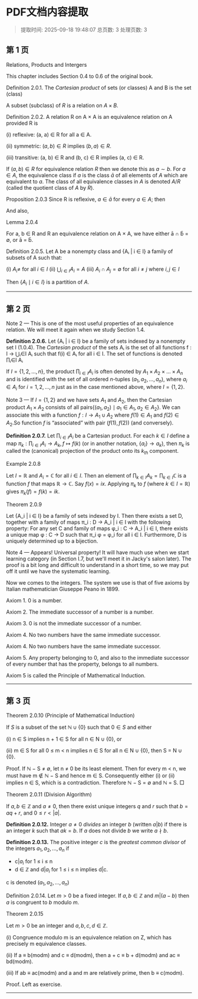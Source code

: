 # PDF文档内容提取
> 提取时间: 2025-09-18 19:48:07
> 总页数: 3
> 处理页数: 3

## 第 1 页

Relations, Products and Intergers

This chapter includes Section 0.4 to 0.6 of the original book.

Definition 2.0.1. The *Cartesian product* of sets (or classes) A and B is the set (class)

A subset (subclass) of $R$ is a relation on $A \times B$.

Definition 2.0.2. A relation R on A × A is an equivalence relation on A provided R is

(i) reflexive: (a, a) ∈ R for all a ∈ A.

(ii) symmetric: $(a, b) \in R$ implies $(b, a) \in R$.

(iii) transitive: (a, b) ∈ R and (b, c) ∈ R implies (a, c) ∈ R.

If $(a, b) \in R$ for equivalence relation $R$ then we denote this as $a \sim b$. For $a \in A$, the
equivalence class if $a$ is the class $\bar{a}$ of all elements of $A$ which are equivalent to $a$. The
class of all equivalence classes in $A$ is denoted $A/R$ (called the quotient class of $A$ by
$R$).

Proposition 2.0.3 Since R is reflexive, $a \in \bar{a}$ for every $a \in A$; then

And also,

Lemma 2.0.4

For a, b ∈ R and R an equivalence relation on A × A, we have either ā ∩ b̄ = ∅, or
ā = b̄.

Definition 2.0.5. Let A be a nonempty class and {Aᵢ | i ∈ I} a family of subsets of A
such that:

(i) $A_i \ne$ for all $i \in I$
(ii) $\bigcup_{i \in I} A_i = A$
(iii) $A_i \cap A_j = \emptyset$ for all $i \ne j$ where $i, j \in I$

Then $\{A_i \mid i \in I\}$ is a partition of $A$.

---

## 第 2 页

Note 2 — This is one of the most useful properties of an equivalence relation. We
will meet it again when we study Section 1.4.

**Definition 2.0.6.** Let {Aᵢ | i ∈ I} be a family of sets indexed by a nonempty set I (1.0.4). The *Cartesian product* of the sets Aᵢ is the set of all functions f : I → ⋃ᵢ∈I Aᵢ such that f(i) ∈ Aᵢ for all i ∈ I. The set of functions is denoted ∏ᵢ∈I Aᵢ

If $I = \{1, 2, ..., n\}$, the product $\prod_{i \in I} A_i$ is often denoted by $A_1 \times A_2 \times ... \times A_n$ and is identified with the set of all ordered $n$-tuples $(a_1, a_2, ..., a_n)$, where $a_i \in A_i$ for $i = 1, 2, ..., n$ just as in the case mentioned above, where $I = \{1, 2\}$.

Note 3 — If $I = \{1, 2\}$ and we have sets $A_1$ and $A_2$, then the Cartesian product
$A_1 \times A_2$ consists of all pairs$\{(a_1, a_2) \mid a_1 \in A_1, a_2 \in A_2\}$. We can associate this
with a function $f : I \rightarrow A_1 \cup A_2$ where $f(1) \in A_1$ and $f(2) \in A_2$.So function $f$ is
“associated” with pair $(f(1), f(2))$ (and conversely).

**Definition 2.0.7.** Let $\prod_{i \in I} A_i$ be a Cartesian product. For each $k \in I$ define a map $\pi_k: \prod_{i \in I} A_i \to A_k, f \mapsto f(k)$ (or in another notation, $\{a_i\} \to a_k$), then $\pi_k$ is called the (canonical) projection of the product onto its $k_{th}$ component.

Example 2.0.8

Let $I = \mathbb{R}$ and $A_i = \mathbb{C}$ for all $i \in I$. Then an element of $\prod_{k \in I} A_k = \prod_{k \in I} \mathbb{C}$ is a
function $f$ that maps $\mathbb{R} \to \mathbb{C}$. Say $f(x) = ix$. Applying $\pi_k$ to $f$ (where $k \in I = \mathbb{R}$)
gives $\pi_k(f) = f(k) = ik$.

Theorem 2.0.9

Let {A_i | i ∈ I} be a family of sets indexed by I. Then there exists a set D, together with a family of maps π_i : D → A_i | i ∈ I with the following property: For any set C and family of maps φ_i : C → A_i | i ∈ I, there exists a unique map φ : C → D such that π_i φ = φ_i for all i ∈ I. Furthermore, D is uniquely determined up to a bijection.

Note 4 — Appears! Universal property! It will have much use when we start
learning category (in Section I.7, but we'll meet it in Jacky's salon later). The proof
is a bit long and difficult to understand in a short time, so we may put off it until
we have the systematic learning.

Now we comes to the integers. The system we use is that of five axioms by Italian
mathematician Giuseppe Peano in 1899.

Axiom 1. 0 is a number.

Axiom 2. The immediate successor of a number is a number.

Axiom 3. 0 is not the immediate successor of a number.

Axiom 4. No two numbers have the same immediate successor.

Axiom 4. No two numbers have the same immediate successor.

Axiom 5. Any property belonging to 0, and also to the immediate successor of every number that has the property, belongs to all numbers.

Axiom 5 is called the Principle of Mathematical Induction.

---

## 第 3 页

Theorem 2.0.10 (Principle of Mathematical Induction)

If $S$ is a subset of the set $\mathbb{N} \cup \{0\}$ such that $0 \in S$ and either

(i) n ∈ S implies n + 1 ∈ S for all n ∈ N ∪ {0}, or

(ii) m ∈ S for all 0 ≤ m < n implies n ∈ S for all n ∈ N ∪ {0}, then S = N ∪ {0}.

Proof. If ℕ − S ≠ ∅, let n ≠ 0 be its least element. Then for every m < n, we must have
m ∉ ℕ − S and hence m ∈ S. Consequently either (i) or (ii) implies n ∈ S, which is a
contradiction. Therefore ℕ − S = ∅ and ℕ = S. □

Theorem 2.0.11 (Division Algorithm)

If $a, b \in \mathbb{Z}$ and $a \neq 0$, then there exist unique integers $q$ and $r$ such that $b = aq+r$, and $0 \leq r < |a|$.

**Definition 2.0.12.** Integer $a \neq 0$ *divides* an integer $b$ (written $a|b$) if there is an integer $k$ such that $ak = b$. If $a$ does not divide $b$ we write $a \nmid b$.

**Definition 2.0.13.** The positive integer $c$ is the *greatest common divisor* of the integers
$a_1, a_2, ..., a_n$ if

* c|$a_i$ for 1 ≤ i ≤ n
* d ∈ ℤ and d|$a_i$ for 1 ≤ i ≤ n implies d|c.

c is denoted $(a_1, a_2, ..., a_n)$

Definition 2.0.14. Let $m > 0$ be a fixed integer. If $a, b \in \mathbb{Z}$ and $m|(a-b)$ then $a$ is
congruent to $b$ modulo $m$.

Theorem 2.0.15

Let $m > 0$ be an integer and $a, b, c, d \in \mathbb{Z}$.

(i) Congruence modulo m is an equivalence relation on Z, which has precisely m
equivalence classes.

(ii) If a ≡ b(modm) and c ≡ d(modm), then a + c ≡ b + d(modm) and ac ≡
bd(modm).

(iii) If ab ≡ ac(modm) and a and m are relatively prime, then b ≡ c(modm).

Proof. Left as exercise.

---


